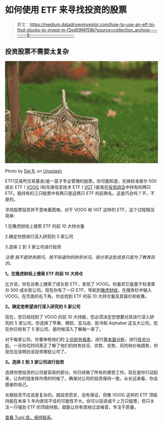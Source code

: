 # 如何使用 ETF 来寻找投资的股票

> 原文：<https://medium.datadriveninvestor.com/how-to-use-an-etf-to-find-stocks-to-invest-in-f2ed59f4f59b?source=collection_archive---------8----------------------->

## 投资股票不需要太复杂

![](img/e8137798343c3dee81bcfcaaa900013f.png)

Photo by [Dei R.](https://unsplash.com/@deiimy?utm_source=medium&utm_medium=referral) on [Unsplash](https://unsplash.com?utm_source=medium&utm_medium=referral)

ETF(交易所交易基金)是一篮子专业管理的股票。你可能知道，先锋标准普尔 500 成长 ETF ( [VOOG](https://finance.yahoo.com/quote/VOOG?p=VOOG&.tsrc=fin-srch) )和先锋信息技术 ETF ( [VGT](https://finance.yahoo.com/quote/VGT?p=VGT&.tsrc=fin-srch) )是我在[投资组合](https://tunjionigbanjo.medium.com/a-quick-overview-of-my-5-security-portfolio-58cb86bda89e?sk=d7e7fb2e90e1748a14e5983d3dd85fa5)中持有的两只 ETF。我持有的三只股票中有两只是这两只 ETF 的前两名。这是巧合吗？不，不是的。

寻找股票投资并不意味着困难。对于 VOOG 和 VGT 这样的 ETF，这个过程相当简单:

1.在雅虎财经上搜索 ETF 的前 10 大持仓量

2.确定你想进行深入研究的 5 家公司

3.选择 2 到 3 家公司进行投资

*注意:我不是财务顾问。我不知道你的财务状况。我分享这些信息只是为了教育目的。*

**1。在雅虎财经上搜索 ETF 的前 10 大持仓**

比方说，你在谷歌上搜索了成长型 ETF，发现了 VOOG。你喜欢它是基于标准普尔 500 成长型公司。现在你有了一只 ETF，导航到[雅虎财经](https://finance.yahoo.com/)，在搜索栏中输入 VOOG。在页面的右下角，你会找到 ETF 的前 10 大持仓量及其报价和权重。

**2。确定您希望进行深入研究的 5 家公司**

现在，您已经找到了 VOOG 的前 10 大持股，您必须决定您想要对其进行深入研究的 5 家公司。你选择了苹果、微软、亚马逊、脸书和 Alphabet 这五大公司。现在你已经有了 5 家公司，是时候深入了解每一家了。

对于每家公司，你要审核他们的 [3 份财务报表](https://medium.com/@tunji.onigbanjo/a-quick-overview-of-the-3-financial-statements-income-statement-balance-sheet-and-statement-of-5b60b3f04b0?source=friends_link&sk=bdccb6005bf390b34e04fc631e0d771d)，进行[基本面分析](https://medium.com/swlh/4-fundamental-indicators-i-use-in-fundamental-analysis-5254c28ffad8?source=friends_link&sk=05a6d9129708852517208bf46e22479d)，进行[技术分析](https://medium.com/swlh/4-technical-indicators-i-use-in-technical-analysis-b065c8737823?source=friends_link&sk=b73b3765fbb0858ccbb5bc99c7f73070)。一旦你花时间真正了解了他们的财务状况、优势、劣势、风险和价格趋势，你现在应该明白该投资哪些公司了。

**3。选择 2 到 3 家公司进行投资**

选择你想投资的公司是容易的部分。你已经做了所有的艰苦工作。现在是你行动起来，让你的钱发挥作用的时候了。确保对公司的投资保持一致。从长远来看，你会感谢你自己。

长期投资不应该是复杂的。就投资而言，没有保证，但像 VOOG 这样的 ETF 顶级持股在未来 5 年内表现不佳的可能性不大。你可以投资成千上万只股票，但只关注一只强劲 ETF 的顶级持股，就能让你有效地过滤噪音，专注于质量。

[查看 Tunji 信，保持联系](https://tunji.substack.com/)。